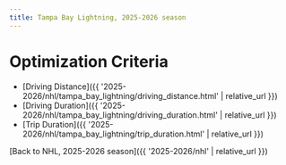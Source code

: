 ```yaml
---
title: Tampa Bay Lightning, 2025-2026 season
---
```


# Optimization Criteria
- [Driving Distance]({{ '2025-2026/nhl/tampa_bay_lightning/driving_distance.html' | relative_url }})
- [Driving Duration]({{ '2025-2026/nhl/tampa_bay_lightning/driving_duration.html' | relative_url }})
- [Trip Duration]({{ '2025-2026/nhl/tampa_bay_lightning/trip_duration.html' | relative_url }})

[Back to NHL, 2025-2026 season]({{ '2025-2026/nhl' | relative_url }})
